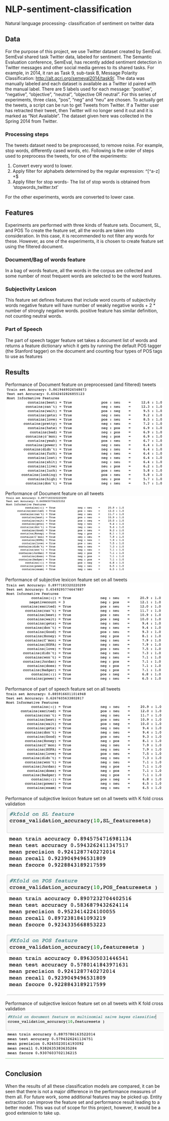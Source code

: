# NLP-sentiment-classification
Natural language processing- classification of sentiment on twitter data

## Data
For the purpose of this project, we use Twitter dataset created by SemEval.
SemEval shared task Twitter data, labeled for sentiment. The Semantic Evaluation conference, SemEval, has recently added sentiment detection in Twitter messages and other social media genres to its shared tasks.
For example, in 2014, it ran as Task 9, sub-task B, Message Polarity Classification: http://alt.qcri.org/semeval2014/task9/.
The data was manually labeled and each dataset is available as a Twitter id paired with the manual label. There are 5 labels used for each message: “positive”, “negative”, “objective”, “neutral”, “objective OR neutral”. For this series of experiments, three class, “pos”, “neg” and “neu” are chosen. To actually get the tweets, a script can be run to get Tweets from Twitter. If a Twitter user has retracted their tweet, then Twitter will no longer send it out and it is marked as “Not Available”. The dataset given here was collected in the Spring 2014 from Twitter.
### Processing steps
The tweets dataset need to be preprocessed, to remove noise. For example, stop words, differently cased words, etc. Following is the order of steps used to preprocess the tweets, for one of the experiments:
1.	Convert every word to lower.
2.	Apply filter for alphabets determined by the regular expression: ^[^a-z] +$
3.	Apply filter for stop words- The list of stop words is obtained from ‘stopwords_twitter.txt’

For the other experiments, words are converted to lower case.
## Features
Experiments are performed with three kinds of feature sets. Document, SL, and POS
To create the feature set, all the words are taken into consideration. In this case, it is recommended to not filter any words for these. However, as one of the experiments, it is chosen to create feature set using the filtered document.

### Document/Bag of words feature
In a bag of words feature, all the words in the corpus are collected and some number of most frequent words are selected to be the word features.

### Subjectivity Lexicon
This feature set defines features that include word counts of subjectivity words negative feature will have number of weakly negative words + 2 * number of strongly negative words. positive feature has similar definition, not counting neutral words.

### Part of Speech
The part of speech tagger feature set takes a document list of words and returns a feature dictionary which it gets by running the default POS tagger (the Stanford tagger) on the document and counting four types of POS tags to use as features

## Results
Performance of Document feature on preprocessed (and filtered) tweets
![Document feature on preprocessed (and filtered) tweets](https://github.com/ayesha92ahmad/NLP-sentiment-classification/blob/master/images/doc-feat-preprocessed.png)

Performance of Document feature on all tweets
![Document feature on all tweets](https://github.com/ayesha92ahmad/NLP-sentiment-classification/blob/master/images/doc-feat-all.png)

Performance of subjective lexicon feature set on all tweets
![SL Feature set](https://github.com/ayesha92ahmad/NLP-sentiment-classification/blob/master/images/SL-feat-set.png)

Performance of part of speech feature set on all tweets
![pos feature set](https://github.com/ayesha92ahmad/NLP-sentiment-classification/blob/master/images/pos-feat-set.png)

Performance of subjective lexicon feature set on all tweets with K fold cross validation
![subjective lexicon feature set on all tweets with K fold cross validation](https://github.com/ayesha92ahmad/NLP-sentiment-classification/blob/master/images/kfold-sl-doc-pos.png)


Performance of subjective lexicon feature set on all tweets with K fold cross validation
![Performance of SK-learn's Multinomial Naive Bayes Classifier validation](https://github.com/ayesha92ahmad/NLP-sentiment-classification/blob/master/images/k-fold-multinom-nb.png)

## Conclusion
When the results of all these classification models are compared, it can be seen that there is not a major difference in the performance measures of them all. For future work, some additional features may be picked up. Entity extraction can improve the feature set and performance result leading to a better model. This was out of scope for this project, however, it would be a good extension to take up.
